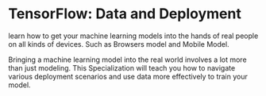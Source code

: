 # TensorFlow: Data and Deployment
learn how to get your machine learning models into the hands of real people on all kinds of devices. Such as Browsers model and Mobile Model. 

Bringing a machine learning model into the real world involves a lot more than just modeling. This Specialization will teach you how to navigate various deployment scenarios and use data more effectively to train your model.
